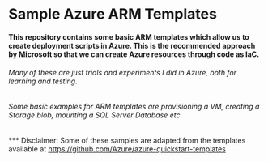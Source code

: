 # Sample Azure ARM Templates

#### This repository contains some basic ARM templates which allow us to create deployment scripts in Azure. This is the recommended approach by Microsoft so that we can create Azure resources through code as IaC.

###### Many of these are just trials and experiments I did in Azure, both for learning and testing.  

###### Some basic examples for ARM templates are provisioning a VM, creating a Storage blob, mounting a SQL Server Database etc. 


*** Disclaimer: Some of these samples are adapted from the templates available at https://github.com/Azure/azure-quickstart-templates
